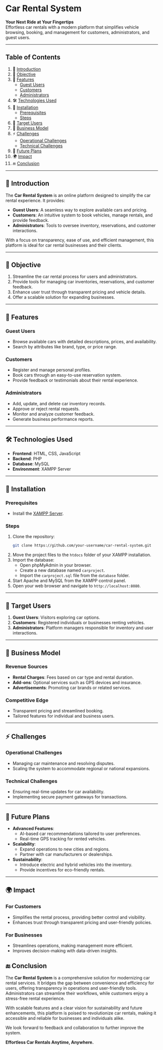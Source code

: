 
# **Car Rental System**

**Your Next Ride at Your Fingertips**  
Effortless car rentals with a modern platform that simplifies vehicle browsing, booking, and management for customers, administrators, and guest users.

---

## **Table of Contents**
1. 📖 [Introduction](#introduction)  
2. 🎯 [Objective](#objective)  
3. 🌟 [Features](#features)  
   - [Guest Users](#guest-users)  
   - [Customers](#customers)  
   - [Administrators](#administrators)  
4. 🛠️ [Technologies Used](#technologies-used)  
5. 🔧 [Installation](#installation)  
   - [Prerequisites](#prerequisites)  
   - [Steps](#steps)  
6. 👥 [Target Users](#target-users)  
7. 💼 [Business Model](#business-model)  
8. ⚡ [Challenges](#challenges)  
   - [Operational Challenges](#operational-challenges)  
   - [Technical Challenges](#technical-challenges)  
9. 🚀 [Future Plans](#future-plans)  
10. 🌍 [Impact](#impact)  
11. 🔚 [Conclusion](#conclusion)  

---

## 📖 **Introduction**
The **Car Rental System** is an online platform designed to simplify the car rental experience. It provides:
- **Guest Users**: A seamless way to explore available cars and pricing.
- **Customers**: An intuitive system to book vehicles, manage rentals, and provide feedback.
- **Administrators**: Tools to oversee inventory, reservations, and customer interactions.

With a focus on transparency, ease of use, and efficient management, this platform is ideal for car rental businesses and their clients.

---

## 🎯 **Objective**
1. Streamline the car rental process for users and administrators.
2. Provide tools for managing car inventories, reservations, and customer feedback.
3. Enhance user trust through transparent pricing and vehicle details.
4. Offer a scalable solution for expanding businesses.

---

## 🌟 **Features**

### **Guest Users**
- Browse available cars with detailed descriptions, prices, and availability.
- Search by attributes like brand, type, or price range.

### **Customers**
- Register and manage personal profiles.
- Book cars through an easy-to-use reservation system.
- Provide feedback or testimonials about their rental experience.

### **Administrators**
- Add, update, and delete car inventory records.
- Approve or reject rental requests.
- Monitor and analyze customer feedback.
- Generate business performance reports.

---

## 🛠️ **Technologies Used**
- **Frontend**: HTML, CSS, JavaScript  
- **Backend**: PHP  
- **Database**: MySQL  
- **Environment**: XAMPP Server  

---

## 🔧 **Installation**

### **Prerequisites**
- Install the [XAMPP Server](https://www.apachefriends.org/).

### **Steps**
1. Clone the repository:  
   ```bash
   git clone https://github.com/your-username/car-rental-system.git
   ```
2. Move the project files to the `htdocs` folder of your XAMPP installation.
3. Import the database:
   - Open phpMyAdmin in your browser.
   - Create a new database named `carproject`.
   - Import the `carproject.sql` file from the `database` folder.
4. Start Apache and MySQL from the XAMPP control panel.
5. Open your web browser and navigate to `http://localhost:8080`.

---

## 👥 **Target Users**
1. **Guest Users**: Visitors exploring car options.
2. **Customers**: Registered individuals or businesses renting vehicles.
3. **Administrators**: Platform managers responsible for inventory and user interactions.

---

## 💼 **Business Model**

### **Revenue Sources**
- **Rental Charges**: Fees based on car type and rental duration.
- **Add-ons**: Optional services such as GPS devices and insurance.
- **Advertisements**: Promoting car brands or related services.

### **Competitive Edge**
- Transparent pricing and streamlined booking.
- Tailored features for individual and business users.

---

## ⚡ **Challenges**

### **Operational Challenges**
- Managing car maintenance and resolving disputes.
- Scaling the system to accommodate regional or national expansions.

### **Technical Challenges**
- Ensuring real-time updates for car availability.
- Implementing secure payment gateways for transactions.

---

## 🚀 **Future Plans**
- **Advanced Features**:
  - AI-based car recommendations tailored to user preferences.
  - Real-time GPS tracking for rented vehicles.
- **Scalability**:
  - Expand operations to new cities and regions.
  - Partner with car manufacturers or dealerships.
- **Sustainability**:
  - Introduce electric and hybrid vehicles into the inventory.
  - Provide incentives for eco-friendly rentals.

---

## 🌍 **Impact**

### **For Customers**
- Simplifies the rental process, providing better control and visibility.
- Enhances trust through transparent pricing and user-friendly policies.

### **For Businesses**
- Streamlines operations, making management more efficient.
- Improves decision-making with data-driven insights.


## 🔚 **Conclusion**
The **Car Rental System** is a comprehensive solution for modernizing car rental services. It bridges the gap between convenience and efficiency for users, offering transparency in operations and user-friendly tools. Administrators can streamline their workflows, while customers enjoy a stress-free rental experience.  

With scalable features and a clear vision for sustainability and future enhancements, this platform is poised to revolutionize car rentals, making it accessible and reliable for businesses and individuals alike.  

We look forward to feedback and collaboration to further improve the system.  

**Effortless Car Rentals Anytime, Anywhere.**  


